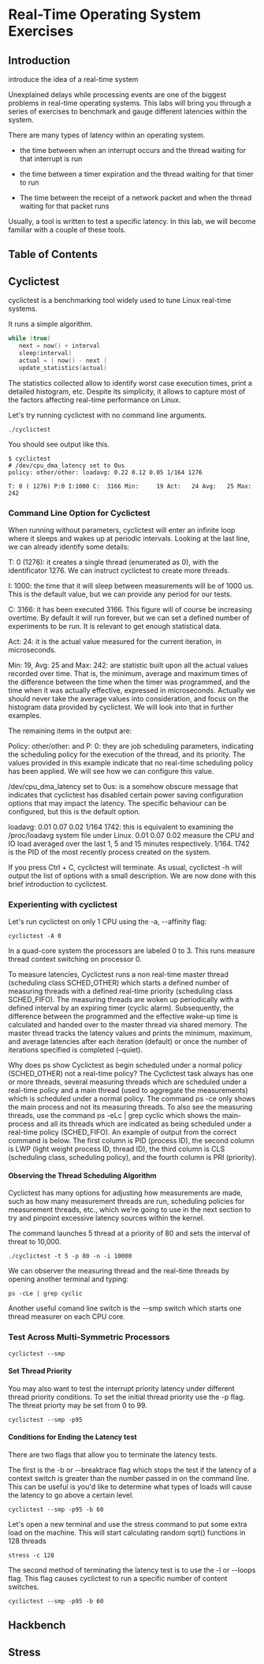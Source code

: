 # Real-Time Operating System Exercises

## Introduction

introduce the idea of a real-time system

Unexplained delays while processing events are one of the biggest
problems in real-time operating systems. This labs will bring you through a series of exercises to benchmark and gauge different latencies within the system.

There are many types of latency within an operating system.
- the time between when an interrupt occurs and the thread
  waiting for that interrupt is run

- the time between a timer expiration and the thread waiting for
  that timer to run

- The time between the receipt of a network packet and when the
  thread waiting for that packet runs

Usually, a tool is written to test a specific latency. In this lab, we will become familiar with a couple of these tools.

## Table of Contents



## Cyclictest

cyclictest is a benchmarking tool widely used to tune Linux real-time systems.

It runs a simple algorithm.
```c
while (true)
   next = now() + interval
   sleep(interval)
   actual = | now() - next |
   update_statistics(actual)
```
The statistics collected allow to identify worst case execution times, print a detailed histogram, etc.
Despite its simplicity, it allows to capture most of the factors affecting real-time performance on Linux.

Let's try running cyclictest with no command line arguments.
```console
./cyclictest
```
You should see output like this.
```console
$ cyclictest
# /dev/cpu_dma_latency set to 0us
policy: other/other: loadavg: 0.22 0.12 0.05 1/164 1276

T: 0 ( 1276) P:0 I:1000 C:  3166 Min:     19 Act:   24 Avg:   25 Max:      242
```

### Command Line Option for Cyclictest

When running without parameters, cyclictest will enter an infinite loop where it sleeps and wakes up at periodic intervals.
Looking at the last line, we can already identify some details:


T: 0 (1276): it creates a single thread (enumerated as 0), with the identificator 1276. We can instruct cyclictest to create more threads.

I: 1000: the time that it will sleep between measurements will be of 1000 us. This is the default value, but we can provide any period for our tests.

C: 3166: it has been executed 3166. This figure will of course be increasing overtime. By default it will run forever, but we can set a defined number of experiments to be run. It is relevant to get enough statistical data.

Act: 24: it is the actual value measured for the current iteration, in microseconds.

Min: 19, Avg: 25 and Max: 242: are statistic built upon all the actual values recorded over time. That is, the minimum, average and maximum times of the difference between the time when the timer was programmed, and the time when it was actually effective, expressed in microseconds. Actually we should never take the average values into consideration, and focus on the histogram data provided by cyclictest. We will look into that in further examples.

The remaining items in the output are:

Policy: other/other: and P: 0: they are job scheduling parameters, indicating the scheduling policy for the execution of the thread, and its priority. The values provided in this example indicate that no real-time scheduling policy has been applied. We will see how we can configure this value.

/dev/cpu_dma_latency set to 0us: is a somehow obscure message that indicates that cyclictest has disabled certain power saving configuration options that may impact the latency. The specific behaviour can be configured, but this is the default option.

loadavg: 0.01 0.07 0.02 1/164 1742: this is equivalent to examining the /proc/loadavg system file under Linux. 0.01 0.07 0.02 measure the CPU and IO load averaged over the last 1, 5 and 15 minutes respectively. 1/164. 1742 is the PID of the most recently process created on the system.

If you press Ctrl + C, cyclictest will terminate.
As usual, cyclictest -h will output the list of options with a small description.
We are now done with this brief introduction to cyclictest.

### Experienting with cyclictest

Let's run cyclictest on only 1 CPU using the -a, --affinity flag:
```console
cyclictest -A 0
```
In a quad-core system the processors are labeled 0 to 3.
This runs measure thread context switching on processor 0.



To measure latencies, Cyclictest runs a non real-time master thread (scheduling class SCHED_OTHER) which starts a defined number of measuring threads with a defined real-time priority (scheduling class SCHED_FIFO). The measuring threads are woken up periodically with a defined interval by an expiring timer (cyclic alarm). Subsequently, the difference between the programmed and the effective wake-up time is calculated and handed over to the master thread via shared memory. The master thread tracks the latency values and prints the minimum, maximum, and average latencies after each iteration (default) or once the number of iterations specified is completed (–quiet).

Why does ps show Cyclictest as begin scheduled under a normal policy (SCHED_OTHER) not a real-time policy?
The Cyclictest task always has one or more threads, several measuring threads which are scheduled under a real-time policy and a main thread (used to aggregate the measurements) which is scheduled under a normal policy. The command ps -ce only shows the main process and not its measuring threads. To also see the measuring threads, use the command ps -eLc | grep cyclic which shows the main-process and all its threads which are indicated as being scheduled under a real-time policy (SCHED_FIFO). An example of output from the correct command is below. The first column is PID (process ID), the second column is LWP (light weight process ID, thread ID), the third column is CLS (scheduling class, scheduling policy), and the fourth column is PRI (priority).

#### Observing the Thread Scheduling Algorithm

Cyclictest has many options for adjusting how measurements are made,
such as how many measurement threads are run, scheduling policies for
measurement threads, etc., which we're going to use in the next
section to try and pinpoint excessive latency sources within the
kernel.

The command launches 5 thread at a priority of 80 and sets the interval of threat to 10,000.
```console
./cyclictest -t 5 -p 80 -n -i 10000
```

We can observer the measuring thread and the real-time threads by opening another terminal and typing:

```console
ps -cLe | grep cyclic
```

Another useful comand line switch is the --smp switch which starts one thread measurer on each CPU core.

### Test Across Multi-Symmetric Processors
```console
cyclictest --smp
```
#### Set Thread Priority
You may also want to test the interrupt priority latency under different thread priority conditions. To set the initial thread priority use the -p flag. The threat priorty may be set from 0 to 99.
```console
cyclictest --smp -p95
```

#### Conditions for Ending the Latency test
There are two flags that allow you to terminate the latency tests.

The first is the -b or --breaktrace flag which stops the test if the latency of a context switch is greater than the number passed in on the command line. This can be useful is you'd like to determine what types of loads will cause the latency to go above a certain level.

```console
cyclictest --smp -p95 -b 60
```

Let's open a new terminal and use the stress command to put some extra load on the machine. This will start calculating random sqrt() functions in 128 threads
```console
stress -c 128
```

The second method of terminating the latency test is to use the -l or --loops flag. This flag causes cyclictest to run a specific number of content switches.
```console
cyclictest --smp -p95 -b 60
```


## Hackbench

## Stress
